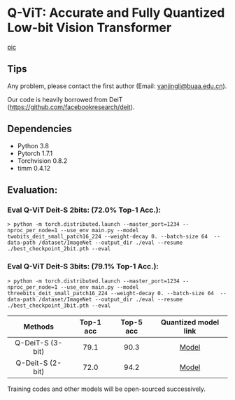 # Q-ViT: Accurate and Fully Quantized Low-bit Vision Transformer
[pic](pic.png)

## Tips

Any problem, please contact the first author (Email: yanjingli@buaa.edu.cn). 

Our code is heavily borrowed from DeiT (https://github.com/facebookresearch/deit).
## Dependencies
* Python 3.8
* Pytorch 1.7.1
* Torchvision 0.8.2
* timm 0.4.12

## Evaluation: 

  ### Eval Q-ViT Deit-S 2bits: (72.0% Top-1 Acc.):
    
    > python -m torch.distributed.launch --master_port=1234 --nproc_per_node=1 --use_env main.py --model twobits_deit_small_patch16_224 --weight-decay 0. --batch-size 64  --data-path /dataset/ImageNet --output_dir ./eval --resume ./best_checkpoint_2bit.pth --eval

  ### Eval Q-ViT Deit-S 3bits: (79.1% Top-1 Acc.):
    
    > python -m torch.distributed.launch --master_port=1234 --nproc_per_node=1 --use_env main.py --model threebits_deit_small_patch16_224 --weight-decay 0. --batch-size 64  --data-path /dataset/ImageNet --output_dir ./eval --resume ./best_checkpoint_3bit.pth --eval
    

| Methods | Top-1 acc | Top-5 acc | Quantized model link |
|:-------:|:---------:|:---------:|:--------------------:|
| Q-DeiT-S (3-bit)  |  79.1     |  90.3     | [Model](https://drive.google.com/file/d/1UbyrKB4h3fx8fsTQboz6IOZBy-utBlq3/view?usp=sharing)  |
| Q-Deit-S (2-bit)  |  72.0     |  94.2     | [Model](https://drive.google.com/file/d/1bcNpJ0Sqt19aJcyCrdmTgqOYCr79HL5f/view?usp=sharing)  |


Training codes and other models will be open-sourced successively.

